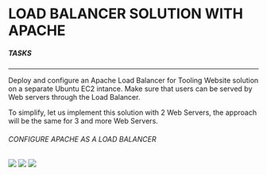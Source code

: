 # LOAD BALANCER SOLUTION WITH APACHE
##### TASKS
-----
Deploy and configure an Apache Load Balancer for Tooling Website solution on a separate Ubuntu EC2 intance. Make sure that users can be served by Web servers through the Load Balancer.

To simplify, let us implement this solution with 2 Web Servers, the approach will be the same for 3 and more Web Servers.

###### CONFIGURE APACHE AS A LOAD BALANCER
![](https://github.com/BigTesty8/project-8/assets/137091610/ebba95f0-a7ba-47be-a2c4-b8455d92bd4b)
![](https://github.com/BigTesty8/project-8/assets/137091610/e56d54b8-0646-499e-8658-cf4269abbbc3)
![](https://github.com/BigTesty8/project-8/assets/137091610/9b5d178f-5d5b-4a3a-a3af-0af44b09576e)


